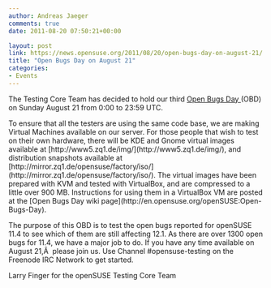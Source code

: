 ```yaml
---
author: Andreas Jaeger
comments: true
date: 2011-08-20 07:50:21+00:00

layout: post
link: https://news.opensuse.org/2011/08/20/open-bugs-day-on-august-21/
title: "Open Bugs Day on August 21"
categories:
- Events
---
```

The Testing Core Team has decided to hold our third [Open Bugs Day ](http://en.opensuse.org/openSUSE:Open-Bugs-Day)(OBD) on Sunday August 21 from 0:00 to 23:59 UTC.

<!-- more -->To ensure that all the testers are using the same code base, we are making Virtual Machines available on our server. For those people that wish to test on their own hardware, there will be KDE and Gnome virtual images available at [http://www5.zq1.de/img/](http://www5.zq1.de/img/), and distribution snapshots available at [http://mirror.zq1.de/opensuse/factory/iso/](http://mirror.zq1.de/opensuse/factory/iso/). The virtual images have been prepared with KVM and tested with VirtualBox, and are compressed to a little over 900 MB. Instructions for using them in a VirtualBox VM are posted at the [Open Bugs Day wiki page](http://en.opensuse.org/openSUSE:Open-Bugs-Day).

The purpose of this OBD is to test the open bugs reported for openSUSE 11.4 to see which of them are still affecting 12.1. As there are over 1300 open bugs for 11.4, we have a major job to do. If you have any time available on August 21,Â  please join us. Use Channel #opensuse-testing on the Freenode IRC Network to get started.

Larry Finger for the openSUSE Testing Core Team		
